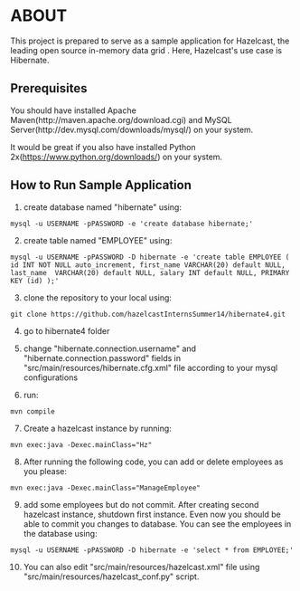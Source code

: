 <h1>ABOUT</h1>
This project is prepared to serve as a sample application for Hazelcast, the leading open source in-memory data grid . Here, Hazelcast's use case is Hibernate.

<h2>Prerequisites</h2>
You should have installed Apache Maven(http://maven.apache.org/download.cgi) and MySQL Server(http://dev.mysql.com/downloads/mysql/) on your system.

It would be great if you also have installed Python 2x(https://www.python.org/downloads/) on your system.

<h2>How to Run Sample Application</h2>

1) create database named "hibernate" using:
```
mysql -u USERNAME -pPASSWORD -e 'create database hibernate;'
```
2) create table named "EMPLOYEE" using:
```
mysql -u USERNAME -pPASSWORD -D hibernate -e 'create table EMPLOYEE ( id INT NOT NULL auto_increment, first_name VARCHAR(20) default NULL, last_name  VARCHAR(20) default NULL, salary INT default NULL, PRIMARY KEY (id) );'
```
3) clone the repository to your local using:
```
git clone https://github.com/hazelcastInternsSummer14/hibernate4.git
```
4) go to hibernate4 folder

5) change "hibernate.connection.username" and "hibernate.connection.password" fields in "src/main/resources/hibernate.cfg.xml" file according to your mysql configurations

6) run: 
```
mvn compile
```
7) Create a hazelcast instance by running:
```
mvn exec:java -Dexec.mainClass="Hz"
```
8) After running the following code, you can add or delete employees as you please:
```
mvn exec:java -Dexec.mainClass="ManageEmployee"
```
9) add some employees but do not commit. After creating second hazelcast instance, shutdown first instance. Even now you should be able to commit you changes to database. You can see the employees in the database using:
```
mysql -u USERNAME -pPASSWORD -D hibernate -e 'select * from EMPLOYEE;'
```
10) You can also edit "src/main/resources/hazelcast.xml" file using "src/main/resources/hazelcast_conf.py" script.
